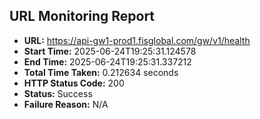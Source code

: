 ## URL Monitoring Report

- **URL:** https://api-gw1-prod1.fisglobal.com/gw/v1/health
- **Start Time:** 2025-06-24T19:25:31.124578
- **End Time:** 2025-06-24T19:25:31.337212
- **Total Time Taken:** 0.212634 seconds
- **HTTP Status Code:** 200
- **Status:** Success
- **Failure Reason:** N/A
